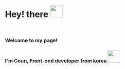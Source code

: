 <h1>Hey! there <img src="https://media.giphy.com/media/hvRJCLFzcasrR4ia7z/giphy.gif" width="40px"> </h1>
</br>
<h3>Welcome to my page!</h3>
<h3>I'm Goun, Front-end developer from korea <img src="https://www.flaticon.com/premium-icon/korea_2276839?term=korea&related_id=2276839" width="40px"></h3>
 </br>
 
 
